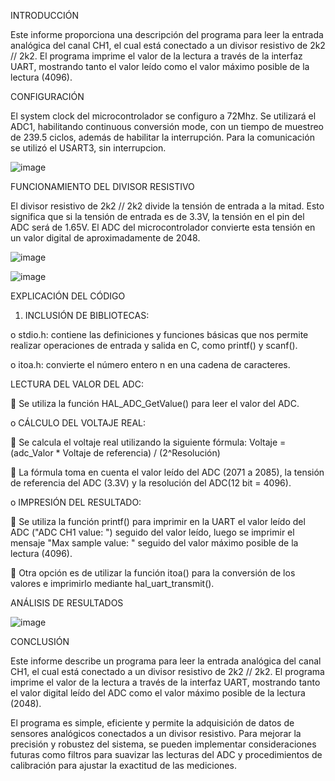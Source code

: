 INTRODUCCIÓN

Este informe proporciona una descripción del programa para leer la entrada analógica del canal CH1, el cual está conectado a un divisor resistivo de 2k2 // 2k2. 
El programa imprime el valor de la lectura a través de la interfaz UART, mostrando tanto el valor leído como el valor máximo posible de la lectura (4096).

CONFIGURACIÓN 

El system clock del microcontrolador se configuro a 72Mhz.
Se utilizará el ADC1, habilitando continuous conversión mode, con un tiempo de muestreo de 239.5 ciclos, además de habilitar la interrupción. 
Para la comunicación se utilizó el USART3, sin interrupcion.

![image](https://github.com/ErickDiaz2001/Ejercicio_5/assets/169405943/c62b9a8a-4a09-4445-ba99-96601eccae13)

FUNCIONAMIENTO DEL DIVISOR RESISTIVO

El divisor resistivo de 2k2 // 2k2 divide la tensión de entrada a la mitad. Esto significa que si la tensión de entrada es de 3.3V, la tensión en el pin del ADC será de 1.65V.
El ADC del microcontrolador convierte esta tensión en un valor digital de aproximadamente de 2048.

![image](https://github.com/ErickDiaz2001/Ejercicio_5/assets/169405943/559ea9d5-122d-426c-9a3b-de69e5ff8b41)

![image](https://github.com/ErickDiaz2001/Ejercicio_5/assets/169405943/9458e222-8d0c-4a42-800c-6edcc341c471)

EXPLICACIÓN DEL CÓDIGO

1.	INCLUSIÓN DE BIBLIOTECAS:

o	stdio.h: contiene las definiciones y funciones básicas que nos permite realizar operaciones de entrada y salida en C, como printf() y scanf().

o	itoa.h: convierte el número entero n en una cadena de caracteres.

LECTURA DEL VALOR DEL ADC:

	Se utiliza la función HAL_ADC_GetValue() para leer el valor del ADC.

o	CÁLCULO DEL VOLTAJE REAL:

	Se calcula el voltaje real utilizando la siguiente fórmula: Voltaje = (adc_Valor * Voltaje de referencia) / (2^Resolución)

	La fórmula toma en cuenta el valor leído del ADC (2071 a 2085), la tensión de referencia del ADC (3.3V) y la resolución del ADC(12 bit = 4096).

o	IMPRESIÓN DEL RESULTADO:

	Se utiliza la función printf() para imprimir en la UART el valor leído del ADC ("ADC CH1 value: ") seguido del valor leído, luego se imprimir el mensaje "Max sample value: " seguido del valor máximo posible de la lectura (4096).

	Otra opción es de utilizar la función itoa() para la conversión de los valores e imprimirlo mediante hal_uart_transmit().

ANÁLISIS DE RESULTADOS 

![image](https://github.com/ErickDiaz2001/Ejercicio_5/assets/169405943/e8a2de04-781f-4780-9a61-2a4eac11c31e)

CONCLUSIÓN

Este informe describe un programa para leer la entrada analógica del canal CH1, el cual está conectado a un divisor resistivo de 2k2 // 2k2. 
El programa imprime el valor de la lectura a través de la interfaz UART, mostrando tanto el valor digital leído del ADC como el valor máximo posible de la lectura (2048).

El programa es simple, eficiente y permite la adquisición de datos de sensores analógicos conectados a un divisor resistivo. 
Para mejorar la precisión y robustez del sistema, se pueden implementar consideraciones futuras como filtros para suavizar las lecturas del ADC y procedimientos de calibración
para ajustar la exactitud de las mediciones.
